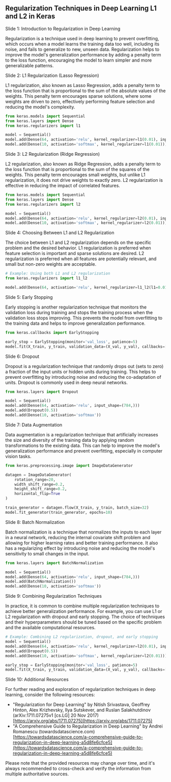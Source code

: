 ## Regularization Techniques in Deep Learning L1 and L2 in Keras

Slide 1: Introduction to Regularization in Deep Learning

Regularization is a technique used in deep learning to prevent overfitting, which occurs when a model learns the training data too well, including its noise, and fails to generalize to new, unseen data. Regularization helps to improve the model's generalization performance by adding a penalty term to the loss function, encouraging the model to learn simpler and more generalizable patterns.

Slide 2: L1 Regularization (Lasso Regression)

L1 regularization, also known as Lasso Regression, adds a penalty term to the loss function that is proportional to the sum of the absolute values of the weights. This penalty term encourages sparse solutions, where some weights are driven to zero, effectively performing feature selection and reducing the model's complexity.

```python
from keras.models import Sequential
from keras.layers import Dense
from keras.regularizers import l1

model = Sequential()
model.add(Dense(64, activation='relu', kernel_regularizer=l1(0.01), input_shape=(784,)))
model.add(Dense(10, activation='softmax', kernel_regularizer=l1(0.01)))
```

Slide 3: L2 Regularization (Ridge Regression)

L2 regularization, also known as Ridge Regression, adds a penalty term to the loss function that is proportional to the sum of the squares of the weights. This penalty term encourages small weights, but unlike L1 regularization, it does not drive weights to exactly zero. L2 regularization is effective in reducing the impact of correlated features.

```python
from keras.models import Sequential
from keras.layers import Dense
from keras.regularizers import l2

model = Sequential()
model.add(Dense(64, activation='relu', kernel_regularizer=l2(0.01), input_shape=(784,)))
model.add(Dense(10, activation='softmax', kernel_regularizer=l2(0.01)))
```

Slide 4: Choosing Between L1 and L2 Regularization

The choice between L1 and L2 regularization depends on the specific problem and the desired behavior. L1 regularization is preferred when feature selection is important and sparse solutions are desired. L2 regularization is preferred when all features are potentially relevant, and small but non-zero weights are acceptable.

```python
# Example: Using both L1 and L2 regularization
from keras.regularizers import l1_l2

model.add(Dense(64, activation='relu', kernel_regularizer=l1_l2(l1=0.01, l2=0.01), input_shape=(784,)))
```

Slide 5: Early Stopping

Early stopping is another regularization technique that monitors the validation loss during training and stops the training process when the validation loss stops improving. This prevents the model from overfitting to the training data and helps to improve generalization performance.

```python
from keras.callbacks import EarlyStopping

early_stop = EarlyStopping(monitor='val_loss', patience=5)
model.fit(X_train, y_train, validation_data=(X_val, y_val), callbacks=[early_stop])
```

Slide 6: Dropout

Dropout is a regularization technique that randomly drops out (sets to zero) a fraction of the input units or hidden units during training. This helps to prevent overfitting by introducing noise and reducing the co-adaptation of units. Dropout is commonly used in deep neural networks.

```python
from keras.layers import Dropout

model = Sequential()
model.add(Dense(64, activation='relu', input_shape=(784,)))
model.add(Dropout(0.5))
model.add(Dense(10, activation='softmax'))
```

Slide 7: Data Augmentation

Data augmentation is a regularization technique that artificially increases the size and diversity of the training data by applying random transformations to the existing data. This can help to improve the model's generalization performance and prevent overfitting, especially in computer vision tasks.

```python
from keras.preprocessing.image import ImageDataGenerator

datagen = ImageDataGenerator(
    rotation_range=20,
    width_shift_range=0.2,
    height_shift_range=0.2,
    horizontal_flip=True
)

train_generator = datagen.flow(X_train, y_train, batch_size=32)
model.fit_generator(train_generator, epochs=10)
```

Slide 8: Batch Normalization

Batch normalization is a technique that normalizes the inputs to each layer in a neural network, reducing the internal covariate shift problem and allowing for higher learning rates and better training performance. It also has a regularizing effect by introducing noise and reducing the model's sensitivity to small changes in the input.

```python
from keras.layers import BatchNormalization

model = Sequential()
model.add(Dense(64, activation='relu', input_shape=(784,)))
model.add(BatchNormalization())
model.add(Dense(10, activation='softmax'))
```

Slide 9: Combining Regularization Techniques

In practice, it is common to combine multiple regularization techniques to achieve better generalization performance. For example, you can use L1 or L2 regularization with dropout and early stopping. The choice of techniques and their hyperparameters should be tuned based on the specific problem and the available computational resources.

```python
# Example: Combining L2 regularization, dropout, and early stopping
model = Sequential()
model.add(Dense(64, activation='relu', kernel_regularizer=l2(0.01), input_shape=(784,)))
model.add(Dropout(0.5))
model.add(Dense(10, activation='softmax', kernel_regularizer=l2(0.01)))

early_stop = EarlyStopping(monitor='val_loss', patience=5)
model.fit(X_train, y_train, validation_data=(X_val, y_val), callbacks=[early_stop])
```

Slide 10: Additional Resources

For further reading and exploration of regularization techniques in deep learning, consider the following resources:

* "Regularization for Deep Learning" by Nitish Srivastava, Geoffrey Hinton, Alex Krizhevsky, Ilya Sutskever, and Ruslan Salakhutdinov (arXiv:1711.07275v1 \[cs.LG\] 20 Nov 2017) [https://arxiv.org/abs/1711.07275](https://arxiv.org/abs/1711.07275)
* "A Comprehensive Guide to Regularization in Deep Learning" by Andrei Romanescu (towardsdatascience.com) [https://towardsdatascience.com/a-comprehensive-guide-to-regularization-in-deep-learning-a5d8fe6cfce5](https://towardsdatascience.com/a-comprehensive-guide-to-regularization-in-deep-learning-a5d8fe6cfce5)

Please note that the provided resources may change over time, and it's always recommended to cross-check and verify the information from multiple authoritative sources.

